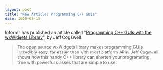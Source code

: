 ```yaml
---
layout: post
title: "New Article: Programming C++ GUIs"
date: 2006-09-15
---
```


Informit has published an article called
"[Programming C++ GUIs with the wxWidgets Library][1]", by Jeff Cogswell.

> The open source wxWidgets library makes programming GUIs incredibly easy, far
> easier than with most platform APIs. Jeff Cogswell shows how this handy C++
> library can shorten your programming time with powerful classes that are
> simple to use.

[1]: http://www.informit.com/articles/article.aspx?p=606222